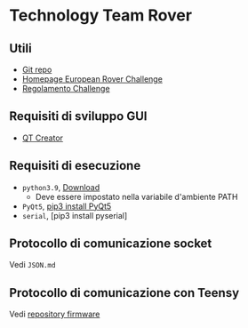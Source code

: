 # Technology Team Rover

## Utili

- [Git repo](https://github.com/Sapienza-Technology-2021/Socket-GUI)
- [Homepage European Rover Challenge](https://roverchallenge.eu/en/main-page/)
- [Regolamento Challenge](https://drive.google.com/file/d/1fdFG12WW0QmHjRp6cL2ikP8UFmEpzSka/view)

## Requisiti di sviluppo GUI

- [QT Creator](https://www.qt.io/download-open-source)

## Requisiti di esecuzione

- `python3.9`, [Download](https://www.python.org/)
  - Deve essere impostato nella variabile d'ambiente PATH
- `PyQt5`, [pip3 install PyQt5](https://pypi.org/project/PyQt5/)
- `serial`, [pip3 install pyserial]

## Protocollo di comunicazione socket

Vedi `JSON.md`

## Protocollo di comunicazione con Teensy

Vedi [repository firmware](https://github.com/Sapienza-Technology-2021/Rover-firmware/blob/master/README.md)